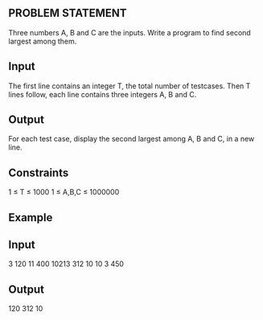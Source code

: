 ## PROBLEM STATEMENT 
Three numbers A, B and C are the inputs. Write a program to find second largest among them.

## Input
The first line contains an integer T, the total number of testcases. Then T lines follow, each line contains three integers A, B and C.

## Output
For each test case, display the second largest among A, B and C, in a new line.

## Constraints

1 ≤ T ≤ 1000
1 ≤ A,B,C ≤ 1000000

## Example

## Input
3 
120 11 400
10213 312 10
10 3 450

## Output

120
312
10
